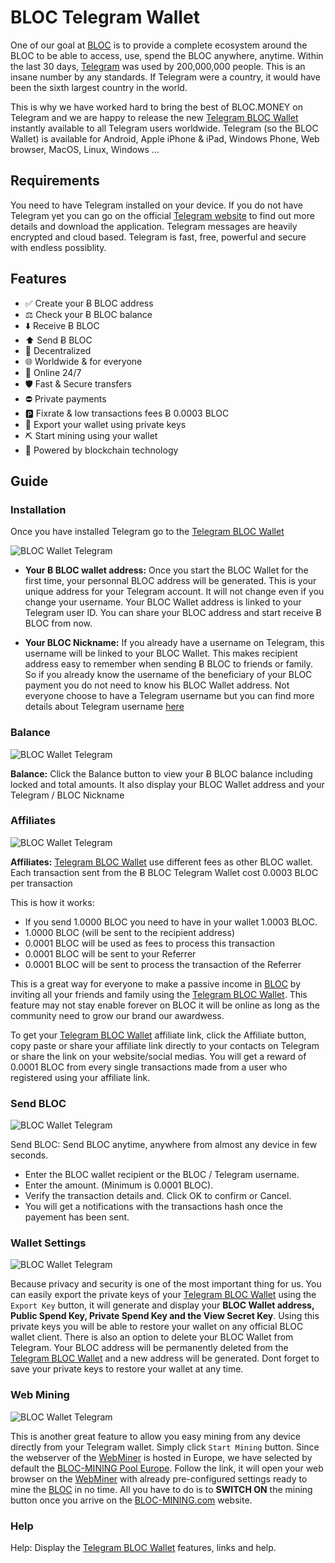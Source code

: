 # BLOC Telegram Wallet

One of our goal at [BLOC](https://bloc.money) is to provide a complete ecosystem around the BLOC to be able to access, use, spend the BLOC anywhere, anytime. Within the last 30 days, [Telegram](https://t.me/bloc_money) was used by 200,000,000 people. This is an insane number by any standards. If Telegram were a country, it would have been the sixth largest country in the world.

This is why we have worked hard to bring the best of BLOC.MONEY on Telegram and we are happy to release the new [Telegram BLOC Wallet](https://t.me/bloc_wallet_bot) instantly available to all Telegram users worldwide. Telegram (so the BLOC Wallet) is available for Android, Apple iPhone & iPad, Windows Phone, Web browser, MacOS, Linux, Windows …

## Requirements

You need to have Telegram installed on your device. If you do not have Telegram yet you can go on the official [Telegram website](https://telegram.org) to find out more details and download the application. Telegram messages are heavily encrypted and cloud based. Telegram is fast, free, powerful and secure with endless possiblity.

## Features

* ✅ Create your Ƀ BLOC address 
* ⚖️ Check your Ƀ BLOC balance
* ⬇️ Receive Ƀ BLOC
* ⬆️ Send Ƀ BLOC
* 🤖 Decentralized
* 🌐 Worldwide & for everyone
* 🏪 Online 24/7
* 🛡️ Fast & Secure transfers
* ⛔️ Private payments
* 🅿️ Fixrate & low transactions fees Ƀ 0.0003 BLOC
* 🔐 Export your wallet using private keys
* ⛏ Start mining using your wallet
* 💠 Powered by blockchain technology

## Guide

### Installation

Once you have installed Telegram go to the [Telegram BLOC Wallet](https://t.me/bloc_wallet_bot)

![BLOC Wallet Telegram](images/Telegram-BLOC-Wallet/WALLET.png)

* **Your Ƀ BLOC wallet address:** Once you start the BLOC Wallet for the first time, your personnal BLOC address will be generated. This is your unique address for your Telegram account. It will not change even if you change your username. Your BLOC Wallet address is linked to your Telegram user ID. You can share your BLOC address and start receive Ƀ BLOC from now.

* **Your BLOC Nickname:** If you already have a username on Telegram, this username will be linked to your BLOC Wallet. This makes recipient address easy to remember when sending Ƀ BLOC to friends or family. So if you already know the username of the beneficiary of your BLOC payment you do not need to know his BLOC Wallet address. Not everyone choose to have a Telegram username but you can find more details about Telegram username [here](https://telegram.org/faq#q-do-i-need-a-username)

### Balance

![BLOC Wallet Telegram](images/Telegram-BLOC-Wallet/BALANCE.png)

**Balance:** Click the Balance button to view your Ƀ BLOC balance including locked and total amounts. It also display your BLOC Wallet address and your Telegram / BLOC Nickname

### Affiliates

![BLOC Wallet Telegram](images/Telegram-BLOC-Wallet/AFFILIATE.png)

**Affiliates:** [Telegram BLOC Wallet](https://t.me/bloc_wallet_bot) use different fees as other BLOC wallet. Each transaction sent from the Ƀ BLOC Telegram Wallet cost 0.0003 BLOC per transaction

This is how it works:

* If you send 1.0000 BLOC you need to have in your wallet 1.0003 BLOC.
* 1.0000 BLOC (will be sent to the recipient address)
* 0.0001 BLOC will be used as fees to process this transaction
* 0.0001 BLOC will be sent to your Referrer
* 0.0001 BLOC will be sent to process the transaction of the Referrer
 
This is a great way for everyone to make a passive income in [BLOC](https://bloc.money) by inviting all your friends and family using the [Telegram BLOC Wallet](https://t.me/bloc_wallet_bot). This feature may not stay enable forever on BLOC it will be online as long as the community need to grow our brand our awardwess.
 
To get your [Telegram BLOC Wallet](https://t.me/bloc_wallet_bot) affiliate link, click the Affiliate button, copy paste or share your affiliate link directly to your contacts on Telegram or share the link on your website/social medias. You will get a reward of 0.0001 BLOC from every single transactions made from a user who registered using your affiliate link.

### Send BLOC

![BLOC Wallet Telegram](images/Telegram-BLOC-Wallet/SEND_BLOC.png)

Send BLOC: Send BLOC anytime, anywhere from almost any device in few seconds. 
 
* Enter the BLOC wallet recipient or the BLOC / Telegram username. 
* Enter the amount. (Minimum is 0.0001 BLOC). 
* Verify the transaction details and. Click OK to confirm or Cancel. 
* You will get a notifications with the transactions hash once the payement has been sent.

### Wallet Settings

![BLOC Wallet Telegram](images/Telegram-BLOC-Wallet/SETTING.png)

Because privacy and security is one of the most important thing for us. You can easily export the private keys of your [Telegram BLOC Wallet](https://t.me/bloc_wallet_bot) using the `Export Key` button, it will generate and display your **BLOC Wallet address, Public Spend Key, Private Spend Key and the View Secret Key**. Using this private keys you will be able to restore your wallet on any official BLOC wallet client. There is also an option to delete your BLOC Wallet from Telegram. Your BLOC address will be permanently deleted from the [Telegram BLOC Wallet](https://t.me/bloc_wallet_bot) and a new address will be generated. Dont forget to save your private keys to restore your wallet at any time.

### Web Mining

![BLOC Wallet Telegram](images/Telegram-BLOC-Wallet/WEB_MINING.png)

This is another great feature to allow you easy mining from any device directly from your Telegram wallet. Simply click `Start Mining` button. Since the webserver of the [WebMiner](https://bloc-mining.com) is hosted in Europe, we have selected by default the [BLOC-MINING Pool Europe](https://bloc-mining.eu). Follow the link, it will open your web browser on the [WebMiner](https://bloc-mining.com) with already pre-configured settings ready to mine the [BLOC](https://bloc.money) in no time. All you have to do is to **SWITCH ON** the mining button once you arrive on the [BLOC-MINING.com](https://bloc-mining.com) website.

### Help

Help: Display the [Telegram BLOC Wallet](https://t.me/bloc_wallet_bot) features, links and help.